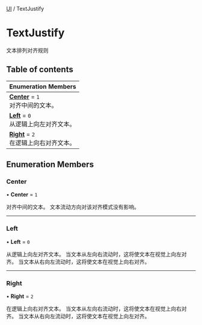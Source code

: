 [UI](../modules/UI.UI.md) / TextJustify

# TextJustify <Badge type="tip" text="Enumeration" /> <Score text="TextJustify" />

文本排列对齐规则

## Table of contents

| Enumeration Members |
| :-----|
| **[Center](UI.TextJustify.md#center)** = ``1`` <br> 对齐中间的文本。|
| **[Left](UI.TextJustify.md#left)** = ``0`` <br> 从逻辑上向左对齐文本。|
| **[Right](UI.TextJustify.md#right)** = ``2`` <br> 在逻辑上向右对齐文本。|

## Enumeration Members

### Center <Score text="Center" /> 

• **Center** = ``1``

对齐中间的文本。
文本流动方向对该对齐模式没有影响。

___

### Left <Score text="Left" /> 

• **Left** = ``0``

从逻辑上向左对齐文本。
当文本从左向右流动时，这将使文本在视觉上向左对齐。
当文本从右向左流动时，这将使文本在视觉上向右对齐。

___

### Right <Score text="Right" /> 

• **Right** = ``2``

在逻辑上向右对齐文本。
当文本从左向右流动时，这将使文本在视觉上向右对齐。
当文本从右向左流动时，这将使文本在视觉上向左对齐。
